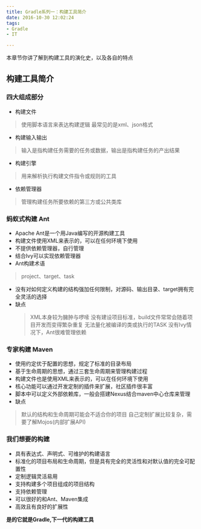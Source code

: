 ```yaml
---
title: Gradle系列一：构建工具简介
date: 2016-10-30 12:02:24
tags:
- Gradle
- IT

---
```

本章节你讲了解到构建工具的演化史，以及各自的特点
<!--more-->

## 构建工具简介
### 四大组成部分
- 构建文件
 > 使用脚本语言来表达构建逻辑 最常见的是xml、json格式
- 构建输入输出
 > 输入是指构建任务需要的任务或数据，输出是指构建任务的产出结果
- 构建引擎
 > 用来解析执行构建文件指令或规则的工具
- 依赖管理器
 > 管理构建任务所要依赖的第三方或公共类库 


### 蚂蚁式构建 Ant
- Apache Ant是一个用Java编写的开源构建工具
- 构建文件使用XML来表示的，可以在任何环境下使用
- 不提供依赖管理器，自行管理
- 结合Ivy可以实现依赖管理器
- Ant构建术语
 > project、target、task
- 没有对如何定义构建的结构强加任何限制，对源码、输出目录、target拥有完全灵活的选择
- 缺点
   > XML本身较为臃肿与啰嗦
      没有建设项目标准，build文件常常会随着项目开发而变得繁杂重复
      无法量化被编译的类或执行的TASK
      没有Ivy情况下，Ant很难管理依赖

### 专家构建 Maven
- 使用约定优于配置的思想，规定了标准的目录布局
- 基于生命周期的思想，通过三套生命周期来管理构建过程
- 构建文件也是使用XML来表示的，可以在任何环境下使用
- 核心功能可以通过开发定制的插件来扩展，社区插件很丰富
- 脚本中可以定义外部依赖库，一般会搭建Nexus结合maven中心仓库来管理
- 缺点
 > 默认的结构和生命周期可能会不适合你的项目
    自己定制扩展比较复杂，需要了解Mojos(内部扩展API) 
 
### 我们想要的构建
- 具有表达式、声明式、可维护的构建语言
- 标准化的项目布局和生命周期，但是具有完全的灵活性和对默认值的完全可配置性
- 定制逻辑灵活易用
- 支持构建多个项目组成的项目结构
- 支持依赖管理
- 可以很好的和Ant、Maven集成
- 高效且有良好的扩展性

**是的它就是Gradle,下一代的构建工具**